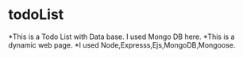 # todoList
*This is a Todo List with Data base. I used Mongo DB here.
*This is a dynamic web page.
*I used Node,Expresss,Ejs,MongoDB,Mongoose. 
